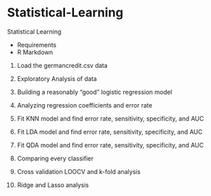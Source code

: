 # Statistical-Learning
Statistical Learning
* Requirements
* R Markdown

1. Load the germancredit.csv data

2. Exploratory Analysis of data

3. Building a reasonably “good” logistic regression model

4. Analyzing regression coefficients and error rate

5. Fit KNN model and find error rate, sensitivity, specificity, and AUC

6. Fit LDA model and find error rate, sensitivity, specificity, and AUC

7. Fit QDA model and find error rate, sensitivity, specificity, and AUC

8. Comparing every classifier

9. Cross validation LOOCV and k-fold analysis

10. Ridge and Lasso analysis

